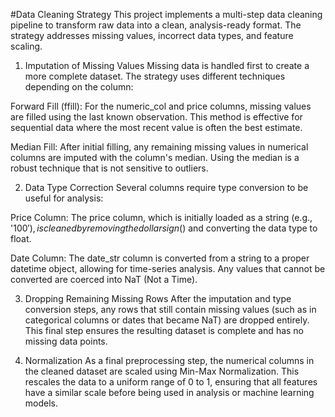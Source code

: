 #Data Cleaning Strategy
This project implements a multi-step data cleaning pipeline to transform raw data into a clean, analysis-ready format. The strategy addresses missing values, incorrect data types, and feature scaling.

1. Imputation of Missing Values
Missing data is handled first to create a more complete dataset. The strategy uses different techniques depending on the column:

Forward Fill (ffill): For the numeric_col and price columns, missing values are filled using the last known observation. This method is effective for sequential data where the most recent value is often the best estimate.

Median Fill: After initial filling, any remaining missing values in numerical columns are imputed with the column's median. Using the median is a robust technique that is not sensitive to outliers.

2. Data Type Correction
Several columns require type conversion to be useful for analysis:

Price Column: The price column, which is initially loaded as a string (e.g., '$100'), is cleaned by removing the dollar sign ($) and converting the data type to float.

Date Column: The date_str column is converted from a string to a proper datetime object, allowing for time-series analysis. Any values that cannot be converted are coerced into NaT (Not a Time).

3. Dropping Remaining Missing Rows
After the imputation and type conversion steps, any rows that still contain missing values (such as in categorical columns or dates that became NaT) are dropped entirely. This final step ensures the resulting dataset is complete and has no missing data points.

4. Normalization
As a final preprocessing step, the numerical columns in the cleaned dataset are scaled using Min-Max Normalization. This rescales the data to a uniform range of 0 to 1, ensuring that all features have a similar scale before being used in analysis or machine learning models.
